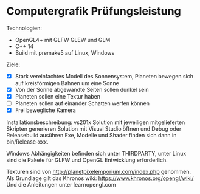 # Computergrafik Prüfungsleistung

Technologien:
- OpenGL4+ mit GLFW GLEW und GLM
- C++ 14
- Build mit premake5 auf Linux, Windows


Ziele:
- [x] Stark vereinfachtes Modell des Sonnensystem, Planeten bewegen sich auf kreisförmigen Bahnen um eine Sonne
- [x] Von der Sonne abgewandte Seiten sollen dunkel sein
- [x] Planeten sollen eine Textur haben
- [ ] Planeten sollen auf einander Schatten werfen können
- [x] Frei bewegliche Kamera

Installationsbeschreibung:
vs201x Solution mit jeweiligen mitgelieferten Skripten generieren
Solution mit Visual Studio öffnen und Debug oder Releasebuild ausühren
Exe, Modelle und Shader finden sich dann in bin/Release-xxx.

Windows Abhängigkeiten befinden sich unter THIRDPARTY, unter Linux sind die Pakete für GLFW und OpenGL Entwicklung erforderlich.

Texturen sind von http://planetpixelemporium.com/index.php genommen. 
Als Grundlage gilt das Khronos wiki: https://www.khronos.org/opengl/wiki/ 
Und die Anleitungen unter learnopengl.com